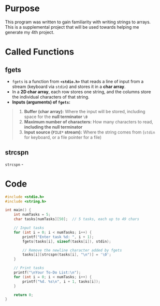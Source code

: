 # Purpose
This program was written to gain familiarity with writing strings to arrays. This is a supplemental project that will be used towards helping me generate my 4th project.

# Called Functions
## fgets
- `fgets` is a function from **`<stdio.h>`** that reads a line of input from a stream (keyboard via `stdin`) and stores it in a **char array**.  
- In a **2D char array**, each row stores one string, and the columns store the individual characters of that string.  
- **Inputs (arguments) of `fgets`:**  
> 1. **Buffer (char array):** Where the input will be stored, including space for the **null terminator `\0`**  
> 2. **Maximum number of characters:** How many characters to read, **including the null terminator**  
> 3. **Input source (`FILE*` stream):** Where the string comes from (`stdin` for keyboard, or a file pointer for a file)


## strcspn
`strcspn` - 

# Code
```c
#include <stdio.h>
#include <string.h>

int main() {
    int numTasks = 5;
    char tasks[numTasks][50];  // 5 tasks, each up to 49 chars

    // Input tasks
    for (int i = 0; i < numTasks; i++) {
        printf("Enter task %d: ", i + 1);
        fgets(tasks[i], sizeof(tasks[i]), stdin);

        // Remove the newline character added by fgets
        tasks[i][strcspn(tasks[i], "\n")] = '\0';
    }

    // Print tasks
    printf("\nYour To-Do List:\n");
    for (int i = 0; i < numTasks; i++) {
        printf("%d. %s\n", i + 1, tasks[i]);
    }

    return 0;
}
```
